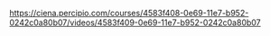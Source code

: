 https://ciena.percipio.com/courses/4583f408-0e69-11e7-b952-0242c0a80b07/videos/4583f409-0e69-11e7-b952-0242c0a80b07

